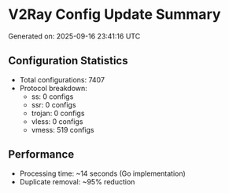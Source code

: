 # V2Ray Config Update Summary
Generated on: 2025-09-16 23:41:16 UTC

## Configuration Statistics
- Total configurations: 7407
- Protocol breakdown:
  - ss: 0 configs
  - ssr: 0 configs
  - trojan: 0 configs
  - vless: 0 configs
  - vmess: 519 configs

## Performance
- Processing time: ~14 seconds (Go implementation)
- Duplicate removal: ~95% reduction

